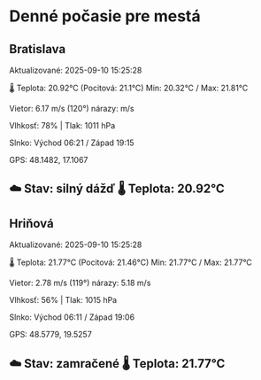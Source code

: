 ﻿# Denné počasie pre mestá

## Bratislava
Aktualizované: 2025-09-10 15:25:28

🌡️ Teplota: 20.92°C 
(Pocitová: 21.1°C)
Min: 20.32°C / Max: 21.81°C

Vietor: 6.17 m/s    (120°) 
nárazy:  m/s

Vlhkosť: 78% | Tlak: 1011 hPa

Slnko: Východ 06:21 / Západ 19:15

GPS: 48.1482, 17.1067

☁️ Stav: silný dážď        🌡️ Teplota: 20.92°C
---

## Hriňová
Aktualizované: 2025-09-10 15:25:28

🌡️ Teplota: 21.77°C 
(Pocitová: 21.46°C)
Min: 21.77°C / Max: 21.77°C

Vietor: 2.78 m/s (119°)
nárazy: 5.18 m/s

Vlhkosť: 56% | Tlak: 1015 hPa

Slnko: Východ 06:11 / Západ 19:06

GPS: 48.5779, 19.5257

☁️ Stav: zamračené        🌡️ Teplota: 21.77°C
---
